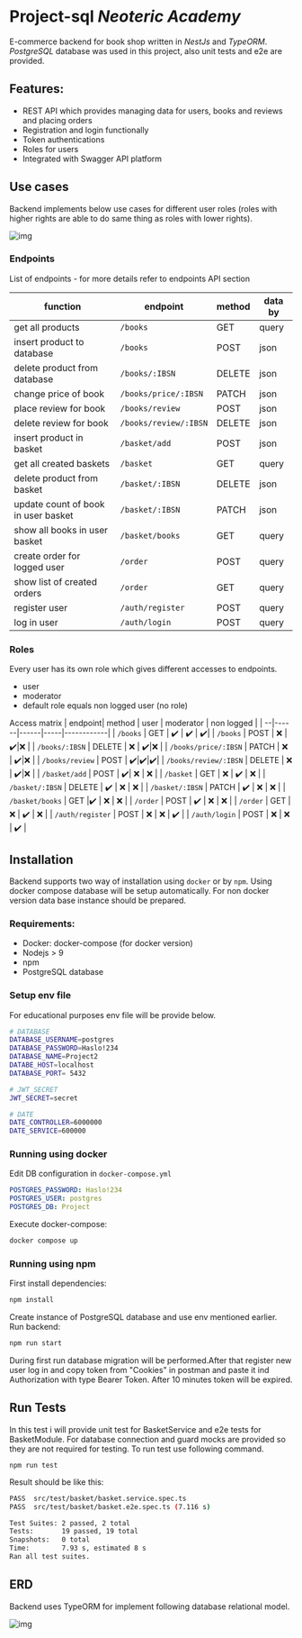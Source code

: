 # Project-sql _Neoteric Academy_

E-commerce backend for book shop written in _NestJs_ and _TypeORM_. _PostgreSQL_ database was used in this project, also unit tests and e2e are provided.

## Features:

- REST API which provides managing data for users, books and reviews and placing orders
- Registration and login functionally
- Token authentications
- Roles for users
- Integrated with Swagger API platform

## Use cases

Backend implements below use cases for different user roles (roles with higher rights are able to do same thing as roles with lower rights).

![img](img/useCases.svg)

### Endpoints

List of endpoints - for more details refer to endpoints API section

| function                            | endpoint              | method | data by |
| ----------------------------------- | --------------------- | ------ | ------- |
| get all products                    | `/books`              | GET    | query   |
| insert product to database          | `/books`              | POST   | json    |
| delete product from database        | `/books/:IBSN`        | DELETE | json    |
| change price of book                | `/books/price/:IBSN`  | PATCH  | json    |
| place review for book               | `/books/review`       | POST   | json    |
| delete review for book              | `/books/review/:IBSN` | DELETE | json    |
| insert product in basket            | `/basket/add`         | POST   | json    |
| get all created baskets             | `/basket`             | GET    | query   |
| delete product from basket          | `/basket/:IBSN`       | DELETE | json    |
| update count of book in user basket | `/basket/:IBSN`       | PATCH  | json    |
| show all books in user basket       | `/basket/books`       | GET    | query   |
| create order for logged user        | `/order`              | POST   | query   |
| show list of created orders         | `/order`              | GET    | query   |
| register user                       | `/auth/register`      | POST   | query   |
| log in user                         | `/auth/login`         | POST   | query   |

### Roles

Every user has its own role which gives different accesses to endpoints.

- user
- moderator
- default role equals non logged user (no role)

Access matrix
| endpoint| method | user | moderator | non logged |
| --|------|------|-----|------------|
| `/books` | GET | :heavy_check_mark: | :heavy_check_mark: | :heavy_check_mark:|
| `/books` | POST | :x: | :heavy_check_mark:|:x: |
| `/books/:IBSN` | DELETE | :x: | :heavy_check_mark:|:x: |
| `/books/price/:IBSN` | PATCH | :x: | :heavy_check_mark:|:x: |
| `/books/review` | POST | :heavy_check_mark:|:heavy_check_mark:|:heavy_check_mark:|
| `/books/review/:IBSN` | DELETE | :x: | :heavy_check_mark:|:x: |
| `/basket/add` | POST | :heavy_check_mark:| :x: | :x: |
| `/basket` | GET | :x: | :heavy_check_mark: | :x: |
| `/basket/:IBSN` | DELETE | :heavy_check_mark: | :x: | :x: |
| `/basket/:IBSN` | PATCH | :heavy_check_mark: | :x: | :x: |
| `/basket/books` | GET |:heavy_check_mark: | :x: | :x: |
| `/order` | POST | :heavy_check_mark: | :x: | :x: |
| `/order` | GET | :x: | :heavy_check_mark: | :x: |
| `/auth/register` | POST | :x: | :x: | :heavy_check_mark: |
| `/auth/login` | POST | :x: | :x: | :heavy_check_mark: |

## Installation

Backend supports two way of installation using `docker` or by `npm`. Using docker compose database will be setup automatically. For non docker version data base instance should be prepared.

### Requirements:

- Docker: docker-compose (for docker version)
- Nodejs > 9
- npm
- PostgreSQL database

### Setup env file

For educational purposes env file will be provide below.

```sh
# DATABASE
DATABASE_USERNAME=postgres
DATABASE_PASSWORD=Haslo!234
DATABASE_NAME=Project2
DATABE_HOST=localhost
DATABASE_PORT= 5432

# JWT_SECRET
JWT_SECRET=secret

# DATE
DATE_CONTROLLER=6000000
DATE_SERVICE=600000
```

### Running using docker

Edit DB configuration in `docker-compose.yml`

```yaml
POSTGRES_PASSWORD: Haslo!234
POSTGRES_USER: postgres
POSTGRES_DB: Project
```

Execute docker-compose:

```sh
docker compose up
```

### Running using npm

First install dependencies:

```sh
npm install
```

Create instance of PostgreSQL database and use env mentioned earlier.
Run backend:

```sh
npm run start
```

During first run database migration will be performed.After that register new user log in and copy token from "Cookies" in postman and paste it ind Authorization with type Bearer Token. After 10 minutes token will be expired.

## Run Tests

In this test i will provide unit test for BasketService and e2e tests for BasketModule.
For database connection and guard mocks are provided so they are not required for testing.
To run test use following command.

`npm run test`

Result should be like this:

```sh
PASS  src/test/basket/basket.service.spec.ts
PASS  src/test/basket/basket.e2e.spec.ts (7.116 s)

Test Suites: 2 passed, 2 total
Tests:       19 passed, 19 total
Snapshots:   0 total
Time:        7.93 s, estimated 8 s
Ran all test suites.
```

## ERD

Backend uses TypeORM for implement following database relational model.

![img](img/db.svg)
